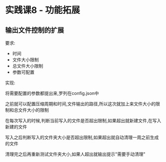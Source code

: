 # 实践课8 - 功能拓展

## 输出文件控制的扩展

要求:
- 时间
- 文件大小限制
- 总文件大小限制
- 参数可配置

实现:

将需要配置的参数都提出来,罗列在config.json中

之前就可以配置压缩周期和时间,文件输出的路径,所以这次就加上来文件大小的限制和总文件大小的限制

在每次写入的时候,判断当前写入的文件是否超出限制,如果超出就新建文件,在写入新建的文件

写入之后判断写入的文件夹大小是否超出限制,如果超出就自动清理一周之前生成的文件

清理完之后再重新测试文件夹大小,如果人超出就输出提示"需要手动清理"

